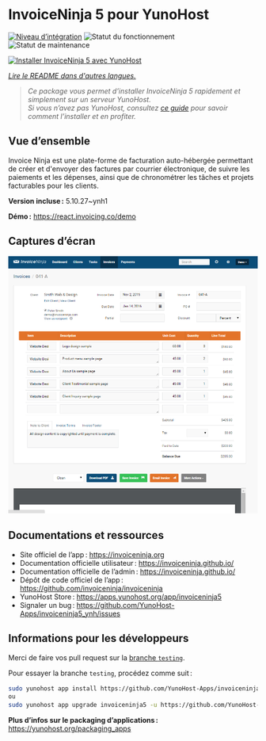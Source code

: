 <!--
Nota bene : ce README est automatiquement généré par <https://github.com/YunoHost/apps/tree/master/tools/readme_generator>
Il NE doit PAS être modifié à la main.
-->

# InvoiceNinja 5 pour YunoHost

[![Niveau d’intégration](https://dash.yunohost.org/integration/invoiceninja5.svg)](https://ci-apps.yunohost.org/ci/apps/invoiceninja5/) ![Statut du fonctionnement](https://ci-apps.yunohost.org/ci/badges/invoiceninja5.status.svg) ![Statut de maintenance](https://ci-apps.yunohost.org/ci/badges/invoiceninja5.maintain.svg)

[![Installer InvoiceNinja 5 avec YunoHost](https://install-app.yunohost.org/install-with-yunohost.svg)](https://install-app.yunohost.org/?app=invoiceninja5)

*[Lire le README dans d'autres langues.](./ALL_README.md)*

> *Ce package vous permet d’installer InvoiceNinja 5 rapidement et simplement sur un serveur YunoHost.*  
> *Si vous n’avez pas YunoHost, consultez [ce guide](https://yunohost.org/install) pour savoir comment l’installer et en profiter.*

## Vue d’ensemble

Invoice Ninja est une plate-forme de facturation auto-hébergée permettant de créer et d'envoyer des factures par courrier électronique, de suivre les paiements et les dépenses, ainsi que de chronométrer les tâches et projets facturables pour les clients.


**Version incluse :** 5.10.27~ynh1

**Démo :** <https://react.invoicing.co/demo>

## Captures d’écran

![Capture d’écran de InvoiceNinja 5](./doc/screenshots/Create-Invoices-in-Seconds.png)

## Documentations et ressources

- Site officiel de l’app : <https://invoiceninja.org>
- Documentation officielle utilisateur : <https://invoiceninja.github.io/>
- Documentation officielle de l’admin : <https://invoiceninja.github.io/>
- Dépôt de code officiel de l’app : <https://github.com/invoiceninja/invoiceninja>
- YunoHost Store : <https://apps.yunohost.org/app/invoiceninja5>
- Signaler un bug : <https://github.com/YunoHost-Apps/invoiceninja5_ynh/issues>

## Informations pour les développeurs

Merci de faire vos pull request sur la [branche `testing`](https://github.com/YunoHost-Apps/invoiceninja5_ynh/tree/testing).

Pour essayer la branche `testing`, procédez comme suit :

```bash
sudo yunohost app install https://github.com/YunoHost-Apps/invoiceninja5_ynh/tree/testing --debug
ou
sudo yunohost app upgrade invoiceninja5 -u https://github.com/YunoHost-Apps/invoiceninja5_ynh/tree/testing --debug
```

**Plus d’infos sur le packaging d’applications :** <https://yunohost.org/packaging_apps>
